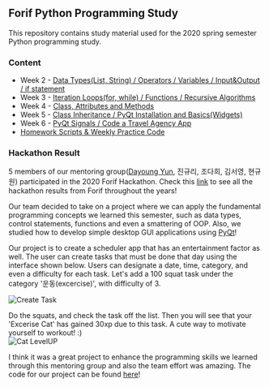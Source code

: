 ## Forif Python Programming Study
This repository contains study material used for the 2020 spring semester Python programming study. 

### Content
- Week 2 - [Data Types(List, String) / Operators / Variables / Input&Output / if statement](1주차.pdf)
- Week 3 - [Iteration Loops(for, while) / Functions / Recursive Algorithms](2주차.pdf)
- Week 4 - [Class, Attributes and Methods](4주차.pdf)
- Week 5 - [Class Inheritance / PyQt Installation and Basics(Widgets)](5주차.pdf)
- Week 6 - [PyQt Signals / Code a Travel Agency App](6주차.pdf)
- [Homework Scripts & Weekly Practice Code](forif)

### Hackathon Result
5 members of our mentoring group([Dayoung Yun](), 진규리, 조다희, 김서영, 현규원) participated in the 2020 Forif Hackathon. Check this [link](https://github.com/orgs/hforif/repositories) to see all the hackathon results from Forif throughout the years!

Our team decided to take on a project where we can apply the fundamental programming concepts we learned this semester, such as data types, control statements, functions and even a smattering of OOP. Also, we studied how to develop simple desktop GUI applications using [PyQt](https://doc.qt.io/qtforpython/)!   

Our project is to create a scheduler app that has an entertainment factor as well. The user can create tasks that must be done that day using the interface shown below. Users can designate a date, time, category, and even a difficulty for each task. Let's add a 100 squat task under the category '운동(excercise)', with difficulty of 3.

![Create Task](images/create_task.gif)   

Do the squats, and check the task off the list. Then you will see that your 'Excerise Cat' has gained 30xp due to this task. A cute way to motivate yourself to workout! :)   
![Cat LevelUP](images/cat_levelup.gif)   

I think it was a great project to enhance the programming skills we learned through this mentoring group and also the team effort was amazing. The code for our project can be found [here](https://github.com/ektmf7890/2020-1-FORIF-Hackathon)!
